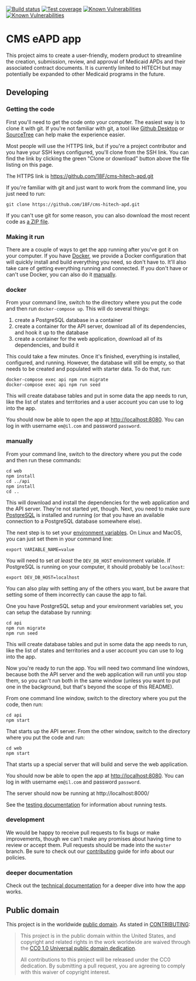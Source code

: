 [![Build status](https://img.shields.io/circleci/project/github/18F/cms-hitech-apd.svg)](https://circleci.com/gh/18F/workflows/cms-hitech-apd)
[![Test coverage](https://img.shields.io/codecov/c/github/18F/cms-hitech-apd.svg)](https://codecov.io/gh/18F/cms-hitech-apd)
[![Known Vulnerabilities](https://snyk.io/test/github/18f/cms-hitech-apd/badge.svg?targetFile=web%2Fpackage.json)](https://snyk.io/test/github/18f/cms-hitech-apd?targetFile=web%2Fpackage.json)
[![Known Vulnerabilities](https://snyk.io/test/github/18f/cms-hitech-apd/badge.svg?targetFile=api%2Fpackage.json)](https://snyk.io/test/github/18f/cms-hitech-apd?targetFile=api%2Fpackage.json)

# CMS eAPD app

This project aims to create a user-friendly, modern product to streamline the
creation, submission, review, and approval of Medicaid APDs and their
associated contract documents. It is currently limited to HITECH but may
potentially be expanded to other Medicaid programs in the future.

## Developing

### Getting the code

First you'll need to get the code onto your computer. The easiest way is to
clone it with git. If you're not familiar with git, a tool like
[Github Desktop](https://desktop.github.com/) or
[SourceTree](https://www.sourcetreeapp.com/) can help make the experience
easier.

Most people will use the HTTPS link, but if you're a project contributor and
you have your SSH keys configured, you'll clone from the SSH link. You can
find the link by clicking the green "Clone or download" button above the file
listing on this page.

The HTTPS link is https://github.com/18F/cms-hitech-apd.git

If you're familiar with git and just want to work from the command line, you
just need to run:

```shell
git clone https://github.com/18F/cms-hitech-apd.git
```

If you can't use git for some reason, you can also download the most recent
code as [a ZIP file](https://github.com/18F/cms-hitech-apd/archive/master.zip).

### Making it run

There are a couple of ways to get the app running after you've got it on your
computer. If you have [Docker](https://www.docker.com), we provide a Docker
configuration that will quickly install and build everything you need, so don't
have to. It'll also take care of getting everything running and connected.
If you don't have or can't use Docker, you can also do it [manually](#manually).

### docker

From your command line, switch to the directory where you put the code and
then run `docker-compose up`. This will do several things:

1. create a PostgreSQL database in a container
2. create a container for the API server, download all of its dependencies, and
   hook it up to the database
3. create a container for the web application, download all of its
   dependencies, and build it

This could take a few minutes. Once it's finished, everything is installed,
configured, and running. However, the database will still be empty, so that
needs to be created and populated with starter data. To do that, run:

```shell
docker-compose exec api npm run migrate
docker-compose exec api npm run seed
```

This will create database tables and put in some data the app needs to run,
like the list of states and territories and a user account you can use to
log into the app.

You should now be able to open the app at
[http://localhost:8080](http://localhost:8080). You can log in with username
`em@il.com` and password `password`.

### manually

From your command line, switch to the directory where you put the code and
then run these commands:

```
cd web
npm install
cd ../api
npm install
cd ..
```

This will download and install the dependencies for the web application and the
API server. They're not started yet, though. Next, you need to make sure
[PostgreSQL](https://www.postgresql.org/) is installed and running (or that you
have an available connection to a PostgreSQL database somewhere else).

The next step is to set your
[environment variables](docs/api-configuration.md). On Linux and MacOS, you
can just set them in your command line:

```shell
export VARIABLE_NAME=value
```

You will need to set _at least_ the `DEV_DB_HOST` environment variable. If
PostgreSQL is running on your computer, it should probably be `localhost`:

```shell
export DEV_DB_HOST=localhost
```

You can also play with setting any of the others you want, but be aware that
setting some of them incorrectly can cause the app to fail.

One you have PostgreSQL setup and your environment variables set, you can
setup the database by running:

```
cd api
npm run migrate
npm run seed
```

This will create database tables and put in some data the app needs to run,
like the list of states and territories and a user account you can use to
log into the app.

Now you're ready to run the app. You will need two command line windows,
because both the API server and the web application will run until you stop
them, so you can't run both in the same window (unless you want to put one in
the background, but that's beyond the scope of this README).

From one command line window, switch to the directory where you put the code,
then run:

```shell
cd api
npm start
```

That starts up the API server. From the other window, switch to the directory
where you put the code and run:

```shell
cd web
npm start
```

That starts up a special server that will build and serve the web application.

You should now be able to open the app at
[http://localhost:8080](http://localhost:8080). You can log in with username
`em@il.com` and password `password`.

The server should now be running at http://localhost:8000/

See the [testing documentation](docs/testing.md) for information about running tests.

### development

We would be happy to receive pull requests to fix bugs or make improvements,
though we can't make any promises about having time to review or accept them.
Pull requests should be made into the `master` branch. Be sure to check out
our [contributing](CONTRIBUTING.md) guide for info about our policies.

### deeper documentation

Check out the [technical documentation](docs/index.md) for a deeper dive into
how the app works.

## Public domain

This project is in the worldwide [public domain](LICENSE.md). As stated in
[CONTRIBUTING](CONTRIBUTING.md):

> This project is in the public domain within the United States, and copyright
> and related rights in the work worldwide are waived through the
> [CC0 1.0 Universal public domain dedication](https://creativecommons.org/publicdomain/zero/1.0/).
>
> All contributions to this project will be released under the CC0 dedication.
> By submitting a pull request, you are agreeing to comply with this waiver of
> copyright interest.
